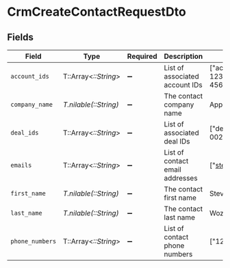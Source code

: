 # CrmCreateContactRequestDto


## Fields

| Field                           | Type                            | Required                        | Description                     | Example                         |
| ------------------------------- | ------------------------------- | ------------------------------- | ------------------------------- | ------------------------------- |
| `account_ids`                   | T::Array<*::String*>            | :heavy_minus_sign:              | List of associated account IDs  | ["account-123","account-456"]   |
| `company_name`                  | *T.nilable(::String)*           | :heavy_minus_sign:              | The contact company name        | Apple Inc.                      |
| `deal_ids`                      | T::Array<*::String*>            | :heavy_minus_sign:              | List of associated deal IDs     | ["deal-001","deal-002"]         |
| `emails`                        | T::Array<*::String*>            | :heavy_minus_sign:              | List of contact email addresses | ["steve@apple.com"]             |
| `first_name`                    | *T.nilable(::String)*           | :heavy_minus_sign:              | The contact first name          | Steve                           |
| `last_name`                     | *T.nilable(::String)*           | :heavy_minus_sign:              | The contact last name           | Wozniak                         |
| `phone_numbers`                 | T::Array<*::String*>            | :heavy_minus_sign:              | List of contact phone numbers   | ["123-456-7890"]                |
